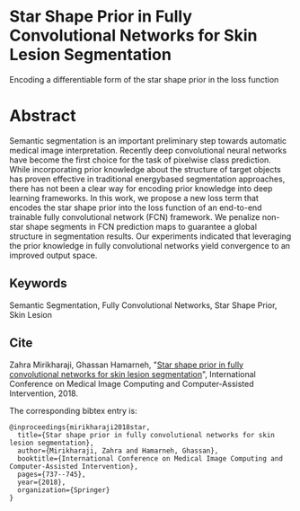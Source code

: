 # Star Shape Prior in Fully Convolutional Networks for Skin Lesion Segmentation
Encoding a differentiable form of the star shape prior in the loss function

# Abstract
Semantic segmentation is an important preliminary step towards automatic medical image interpretation. Recently deep convolutional neural networks have become the first choice for the task of pixelwise class prediction. While incorporating prior knowledge about the structure of target objects has proven effective in traditional energybased segmentation approaches, there has not been a clear way for encoding prior knowledge into deep learning frameworks. In this work, we propose a new loss term that encodes the star shape prior into the loss function of an end-to-end trainable fully convolutional network (FCN) framework. We penalize non-star shape segments in FCN prediction maps to guarantee a global structure in segmentation results. Our experiments indicated that leveraging the prior knowledge in fully convolutional networks yield convergence to an improved output space.

## Keywords
Semantic Segmentation, Fully Convolutional Networks, Star Shape Prior, Skin Lesion

## Cite
Zahra Mirikharaji, Ghassan Hamarneh, "[Star shape prior in fully convolutional networks for skin lesion segmentation](https://www.cs.sfu.ca/~hamarneh/ecopy/miccai2018a.pdf)", International Conference on Medical Image Computing and Computer-Assisted Intervention, 2018.

The corresponding bibtex entry is:

```
@inproceedings{mirikharaji2018star,
  title={Star shape prior in fully convolutional networks for skin lesion segmentation},
  author={Mirikharaji, Zahra and Hamarneh, Ghassan},
  booktitle={International Conference on Medical Image Computing and Computer-Assisted Intervention},
  pages={737--745},
  year={2018},
  organization={Springer}
}
```

